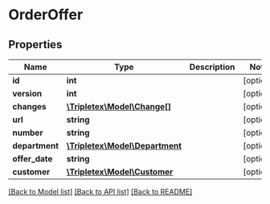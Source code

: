 # OrderOffer

## Properties
Name | Type | Description | Notes
------------ | ------------- | ------------- | -------------
**id** | **int** |  | [optional] 
**version** | **int** |  | [optional] 
**changes** | [**\Tripletex\Model\Change[]**](Change.md) |  | [optional] 
**url** | **string** |  | [optional] 
**number** | **string** |  | [optional] 
**department** | [**\Tripletex\Model\Department**](Department.md) |  | [optional] 
**offer_date** | **string** |  | [optional] 
**customer** | [**\Tripletex\Model\Customer**](Customer.md) |  | [optional] 

[[Back to Model list]](../README.md#documentation-for-models) [[Back to API list]](../README.md#documentation-for-api-endpoints) [[Back to README]](../README.md)

